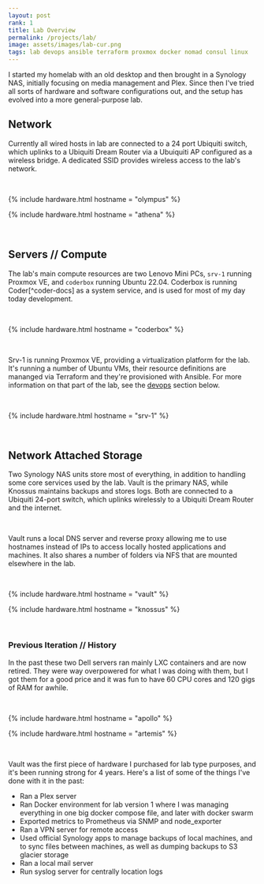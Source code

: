 ```yaml
---
layout: post
rank: 1
title: Lab Overview
permalink: /projects/lab/
image: assets/images/lab-cur.png
tags: lab devops ansible terraform proxmox docker nomad consul linux
---
```


I started my homelab with an old desktop and then brought in a Synology NAS, initially 
focusing on media management and Plex. Since then I've tried all sorts of hardware and
software configurations out, and the setup has evolved into a more general-purpose lab.

## Network

Currently all wired hosts in lab are connected to a 24 port Ubiquiti switch, which uplinks to a 
Ubiquiti Dream Router via a Ubuiquiti AP configured as a wireless bridge. A dedicated SSID provides
wireless access to the lab's network.

<br/>

{% include hardware.html hostname = "olympus" %}

{% include hardware.html hostname = "athena" %}

<br/>

## Servers // Compute

The lab's main compute resources are two Lenovo Mini PCs, `srv-1` running Proxmox VE, and
`coderbox` running Ubuntu 22.04. Coderbox is running Coder[^coder-docs] as a system service, 
and is used for most of my day today development. 

<br/>

{% include hardware.html hostname = "coderbox" %}

<br/>

Srv-1 is running Proxmox VE, providing a virtualization platform for the lab. It's
running a number of Ubuntu VMs, their resource definitions are mananged via Terraform
and they're provisioned with Ansible. For more information on that part of the lab,
see the [devops](#devops) section below.

<br/>

{% include hardware.html hostname = "srv-1" %}

<br/>

## Network Attached Storage

Two Synology NAS units store most of everything, in addition to handling some
core services used by the lab. Vault is the primary NAS, while Knossus maintains backups and stores logs. Both are connected to a Ubiquiti 24-port switch, which uplinks wirelessly to a Ubiquiti Dream Router and the internet.

<br/>

Vault runs a local DNS server and reverse proxy allowing me to use hostnames instead of IPs to access locally hosted applications and machines. It also shares a number of folders via NFS that are mounted elsewhere in the lab.

<br/>

{% include hardware.html hostname = "vault" %}

{% include hardware.html hostname = "knossus" %}

<br/>

### Previous Iteration // History

In the past these two Dell servers ran mainly LXC containers and are now retired. They were
way overpowered for what I was doing with them, but I got them for a good price
and it was fun to have 60 CPU cores and 120 gigs of RAM for awhile.

<br/>

{% include hardware.html hostname = "apollo" %}

{% include hardware.html hostname = "artemis" %}

<br/>

Vault was the first piece of hardware I purchased for lab type purposes, and it's been
running strong for 4 years. Here's a list of some of the things I've done with it in the past:

- Ran a Plex server
- Ran Docker environment for lab version 1 where I was managing everything in one big docker compose file, and later with docker swarm
- Exported metrics to Prometheus via SNMP and node_exporter
- Ran a VPN server for remote access
- Used official Synology apps to manage backups of local machines, and to sync files between machines, as well as dumping backups to S3 glacier storage
- Ran a local mail server
- Run syslog server for centrally location logs


